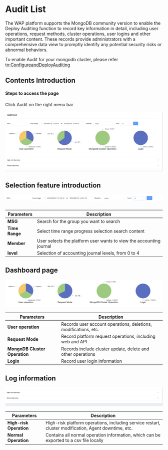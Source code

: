 # Audit List

The WAP platform supports the MongoDB community version to enable the Deploy Auditing function to record key information in detail, including user operations, request methods, cluster operations, user logins and other important content. These records provide administrators with a comprehensive data view to promptly identify any potential security risks or abnormal behaviors.

 To enable Audit for your mongodb cluster, please refer to:[ConfigureandDeployAuditing](../08-Security/03-SecureMongoDBDeploymentswithAuthentication/05-ConfigureandDeployAuditing.md)

## Contents Introduction

#### Steps to access the page

Click Audit on the right menu bar

![audit](../../images/whaleal-platform-Images/11-audit/audit.png)



## Selection feature introduction

![audit1](../../images/whaleal-platform-Images/11-audit/audit1.png)

### 

| Parameters     | Description                                                  |
| -------------- | ------------------------------------------------------------ |
| **MSG**        | Search for the group you want to search                      |
| **Time Range** | Select time range progress selection search content          |
| **Member**     | User selects the platform user wants to view the accounting journal |
| **level**      | Selection of accounting journal levels, from 0 to 4          |



## Dashboard page

![audit2](../../images/whaleal-platform-Images/11-audit/audit2.png)

| Parameters                    | Description                                                  |
| ----------------------------- | ------------------------------------------------------------ |
| **User operation**            | Records user account operations, deletions, modifications, etc. |
| **Request Mode**              | Record platform request operations, including web and API    |
| **MongoDB Cluster Operation** | Records include cluster update, delete and other operations  |
| **Login**                     | Record user login information                                |



## Log information

![audit3](../../images/whaleal-platform-Images/11-audit/audit3.png)



| Parameters              | Description                                                  |
| ----------------------- | ------------------------------------------------------------ |
| **High-risk Operation** | High-risk platform operations, including service restart, cluster modification, Agent downtime, etc. |
| **Normal Operation**    | Contains all normal operation information, which can be exported to a csv file locally |
